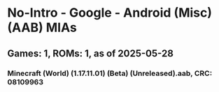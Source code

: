# No-Intro - Google - Android (Misc) (AAB) MIAs
## Games: 1, ROMs: 1, as of 2025-05-28

### Minecraft (World) (1.17.11.01) (Beta) (Unreleased).aab, CRC: 08109963
